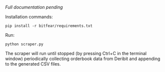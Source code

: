*Full documentation pending*

Installation commands:

```
pip install -r bitfear/requirements.txt
```

Run:

```
python scraper.py
```

The scraper will run until stopped (by pressing Ctrl+C in the terminal window) periodically collecting orderbook data from Deribit and appending to the generated CSV files.